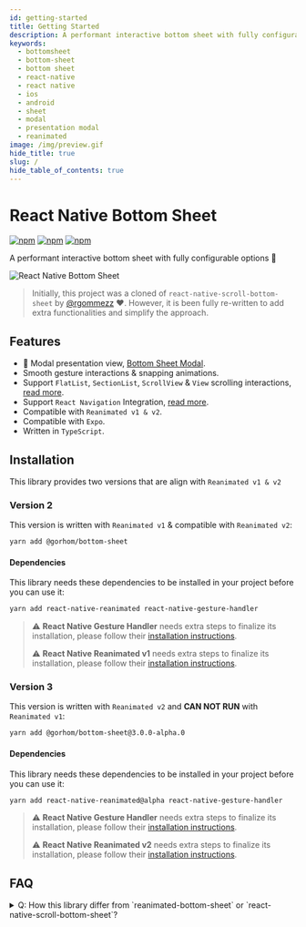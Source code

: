 ```yaml
---
id: getting-started
title: Getting Started
description: A performant interactive bottom sheet with fully configurable options 🚀
keywords:
  - bottomsheet
  - bottom-sheet
  - bottom sheet
  - react-native
  - react native
  - ios
  - android
  - sheet
  - modal
  - presentation modal
  - reanimated
image: /img/preview.gif
hide_title: true
slug: /
hide_table_of_contents: true
---
```


# React Native Bottom Sheet

[![npm](https://img.shields.io/npm/v/@gorhom/bottom-sheet?style=flat-square)](https://www.npmjs.com/package/@gorhom/bottom-sheet) [![npm](https://img.shields.io/npm/l/@gorhom/bottom-sheet?style=flat-square)](https://www.npmjs.com/package/@gorhom/bottom-sheet) [![npm](https://img.shields.io/badge/types-included-blue?style=flat-square)](https://www.npmjs.com/package/@gorhom/bottom-sheet)

A performant interactive bottom sheet with fully configurable options 🚀

![React Native Bottom Sheet](/img/preview.gif)

> Initially, this project was a cloned of `react-native-scroll-bottom-sheet` by [@rgommezz](https://github.com/rgommezz) ❤️. However, it is been fully re-written to add extra functionalities and simplify the approach.

## Features

- 🌟 Modal presentation view, [Bottom Sheet Modal](./modal).
- Smooth gesture interactions & snapping animations.
- Support `FlatList`, `SectionList`, `ScrollView` & `View` scrolling interactions, [read more](./scrollables).
- Support `React Navigation` Integration, [read more](./react-navigation-integration).
- Compatible with `Reanimated v1 & v2`.
- Compatible with `Expo`.
- Written in `TypeScript`.

## Installation

This library provides two versions that are align with `Reanimated v1 & v2`

### Version 2

This version is written with `Reanimated v1` & compatible with `Reanimated v2`:

```bash
yarn add @gorhom/bottom-sheet
```

#### Dependencies

This library needs these dependencies to be installed in your project before you can use it:

```bash
yarn add react-native-reanimated react-native-gesture-handler
```

> ⚠️ **React Native Gesture Handler** needs extra steps to finalize its installation, please follow their [installation instructions](https://github.com/software-mansion/react-native-gesture-handler).
>
> ⚠️ **React Native Reanimated v1** needs extra steps to finalize its installation, please follow their [installation instructions](https://docs.swmansion.com/react-native-reanimated/docs/1.x.x/getting_started).

### Version 3

This version is written with `Reanimated v2` and **CAN NOT RUN** with `Reanimated v1`:

```bash
yarn add @gorhom/bottom-sheet@3.0.0-alpha.0
```

#### Dependencies

This library needs these dependencies to be installed in your project before you can use it:

```bash
yarn add react-native-reanimated@alpha react-native-gesture-handler
```

> ⚠️ **React Native Gesture Handler** needs extra steps to finalize its installation, please follow their [installation instructions](https://github.com/software-mansion/react-native-gesture-handler).
>
> ⚠️ **React Native Reanimated v2** needs extra steps to finalize its installation, please follow their [installation instructions](https://docs.swmansion.com/react-native-reanimated/docs/installation).

## FAQ

<details>
  <summary>Q: How this library differ from `reanimated-bottom-sheet` or `react-native-scroll-bottom-sheet`?</summary>

  A: This library was built to provide the most native-like experience and could fit any use-case that developers wants it to be. While both libraries providing similar experience, but they still missing the following:

  - `reanimated-bottom-sheet`: Seamless gesture interaction between the sheet and the content.

  - `react-native-scroll-bottom-sheet`: Extracting scrollable content to allow developers customize the sheet content, like integrate React Navigation as the sheet content.

  Both libraries are great! and I have used both of them at my work ❤️

</details>


